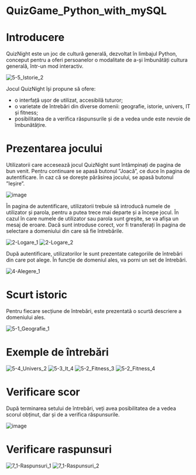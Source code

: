 # QuizGame_Python_with_mySQL

# Introducere

QuizNight este un joc de cultură generală, dezvoltat în limbajul Python, conceput pentru a oferi
persoanelor o modalitate de a-și îmbunătăți cultura generală, într-un mod interactiv.



![5-5_Istorie_2](https://user-images.githubusercontent.com/79523935/186964203-3d04f4c9-fd8a-44a4-8dcb-7d03d0c65f10.png)

Jocul QuizNight își propune să ofere:
  - o interfață ușor de utilizat, accesibilă tuturor;
  - o varietate de întrebări din diverse domenii: geografie, istorie, univers, IT și fitness; 
  - posibilitatea de a verifica răspunsurile și de a vedea unde este nevoie de îmbunătățire.

# Prezentarea jocului

Utilizatorii care accesează jocul QuizNight sunt întâmpinați de pagina de bun venit. Pentru continuare se apasă butonul ”Joacă”, ce duce în pagina de autentificare. În caz că se dorește părăsirea jocului, se apasă butonul ”Ieșire”. 

![image](https://user-images.githubusercontent.com/79523935/186964777-7314e7db-262b-4447-a3e6-8cfb67cc1097.png)

În pagina de autentificare, utilizatorii trebuie să introducă numele de utilizator și parola, pentru a putea trece mai departe și a începe jocul. În cazul în care numele de utilizator sau parola sunt greșite, se va afișa un mesaj de eroare. Dacă sunt introduse corect, vor fi transferați în pagina de selectare a domeniului din care să fie întrebările.

![2-Logare_1](https://user-images.githubusercontent.com/79523935/186965906-5a9711c2-a38c-4a1d-8c0d-b27575de5140.png)
![2-Logare_2](https://user-images.githubusercontent.com/79523935/186965917-39e4d234-6ea2-4d1f-b4de-fb87cc5fcd78.png)


După autentificare, utilizatorilor le sunt prezentate categoriile de întrebări din care pot alege. În funcție de domeniul ales, va porni un set de întrebări.

![4-Alegere_1](https://user-images.githubusercontent.com/79523935/186966054-34fb7262-ada5-4479-b2b7-35b5d6244f33.png)

# Scurt istoric
Pentru fiecare secțiune de întrebări, este prezentată o scurtă descriere a domeniului ales.

![5-1_Geografie_1](https://user-images.githubusercontent.com/79523935/186966858-26b2b154-f899-4ecd-bda2-3b2ed71ae0ee.png)


# Exemple de întrebări

![5-4_Univers_2](https://user-images.githubusercontent.com/79523935/186966335-35615154-4ffc-4cb4-aa98-f03d3b3b7885.png)
![5-3_It_4](https://user-images.githubusercontent.com/79523935/186966401-15be779f-c889-4d5d-9557-90c5320d66a2.png)
![5-2_Fitness_3](https://user-images.githubusercontent.com/79523935/186966427-b07e8a20-ea09-4417-a5c2-27407196f89e.png)
![5-2_Fitness_4](https://user-images.githubusercontent.com/79523935/186966564-f3cca5e2-22d6-4f7a-adad-8c9ef4ba2c35.png)


# Verificare scor

După terminarea setului de întrebări, veți avea posibilitatea de a vedea scorul obținut, dar și de a verifica răspunsurile.

![image](https://user-images.githubusercontent.com/79523935/186965430-8927d686-941a-4fa1-a0cd-33ec520cc15d.png)

# Verificare raspunsuri

![7_1-Raspunsuri_1](https://user-images.githubusercontent.com/79523935/186965963-2222d4a7-3232-4fce-96b8-e56962e82296.png)
![7_1-Raspunsuri_2](https://user-images.githubusercontent.com/79523935/186965969-60ebccd4-c713-4e57-a442-7b9379d9a421.png)

